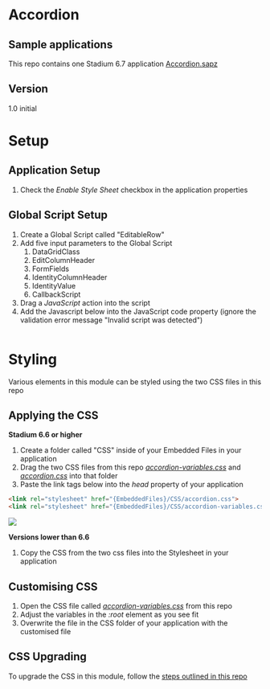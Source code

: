 # Accordion



## Sample applications
This repo contains one Stadium 6.7 application
[Accordion.sapz](Stadium6/Accordion.sapz?raw=true)

## Version 
1.0 initial

# Setup

## Application Setup
1. Check the *Enable Style Sheet* checkbox in the application properties

## Global Script Setup
1. Create a Global Script called "EditableRow"
2. Add five input parameters to the Global Script
   1. DataGridClass
   2. EditColumnHeader
   3. FormFields
   4. IdentityColumnHeader
   5. IdentityValue
   6. CallbackScript
3. Drag a *JavaScript* action into the script
4. Add the Javascript below into the JavaScript code property (ignore the validation error message "Invalid script was detected")
```javascript

```

# Styling
Various elements in this module can be styled using the two CSS files in this repo

## Applying the CSS

**Stadium 6.6 or higher**
1. Create a folder called "CSS" inside of your Embedded Files in your application
2. Drag the two CSS files from this repo [*accordion-variables.css*](accordion-variables.css) and [*accordion.css*](accordion.css) into that folder
3. Paste the link tags below into the *head* property of your application
```html
<link rel="stylesheet" href="{EmbeddedFiles}/CSS/accordion.css">
<link rel="stylesheet" href="{EmbeddedFiles}/CSS/accordion-variables.css">
``` 

![](images/ApplicationHeadProp.png)

**Versions lower than 6.6**
1. Copy the CSS from the two css files into the Stylesheet in your application

## Customising CSS
1. Open the CSS file called [*accordion-variables.css*](accordion-variables.css) from this repo
2. Adjust the variables in the *:root* element as you see fit
3. Overwrite the file in the CSS folder of your application with the customised file

## CSS Upgrading
To upgrade the CSS in this module, follow the [steps outlined in this repo](https://github.com/stadium-software/samples-upgrading)
